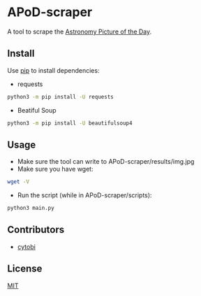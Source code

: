 # APoD-scraper

A tool to scrape the [Astronomy Picture of the Day](https://apod.nasa.gov/apod/astropix.html).

## Install

Use [pip](https://pip.pypa.io/en/stable/) to install dependencies:
- requests
```bash
python3 -m pip install -U requests
```
- Beatiful Soup
```bash
python3 -m pip install -U beautifulsoup4
```

## Usage

- Make sure the tool can write to APoD-scraper/results/img.jpg
- Make sure you have wget:
```bash
wget -V
```
- Run the script (while in APoD-scraper/scripts):
```bash
python3 main.py
```

## Contributors
- [cytobi](https://github.com/cytobi)

## License

[MIT](https://choosealicense.com/licenses/mit/)
